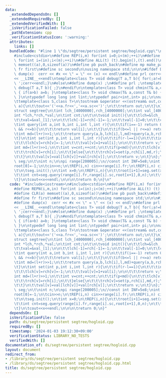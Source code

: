 ```yaml
---
data:
  _extendedDependsOn: []
  _extendedRequiredBy: []
  _extendedVerifiedWith: []
  _isVerificationFailed: false
  _pathExtension: cpp
  _verificationStatusIcon: ':warning:'
  attributes:
    links: []
  bundledCode: "#line 1 \"ds/segtree/persistent segtree/hogloid.cpp\"\n#include<iostream>\n\
    #include<cstdio>\n#define REP(i,m) for(int i=0;i<(m);++i)\n#define REPN(i,m,in)\
    \ for(int i=(in);i<(m);++i)\n#define ALL(t) (t).begin(),(t).end()\n#define CLR(a)\
    \ memset((a),0,sizeof(a))\n#define pb push_back\n#define mp make_pair\n#define\
    \ fr first\n#define sc second\n\nusing namespace std;\n\n\n#ifdef DEB\n#define\
    \ dump(x)  cerr << #x << \" = \" << (x) << endl\n#define prl cerr<<\"called:\"\
    << __LINE__<<endl\ntemplate<class T> void debug(T a,T b){ for(;a!=b;++a) cerr<<*a<<'\
    \ ';cerr<<endl;}\n#else\n#define dump(x) ;\n#define prl ;\ntemplate<class T> void\
    \ debug(T a,T b){ ;}\n#endif\n\ntemplate<class T> void chmin(T& a,const T& b)\
    \ { if(a>b) a=b; }\ntemplate<class T> void chmax(T& a,const T& b) { if(a<b) a=b;\
    \ }\n\ntypedef long long int lint;\ntypedef pair<int,int> pi;\n\nnamespace std{\n\
    \ttemplate<class S,class T>\n\tostream &operator <<(ostream& out,const pair<S,T>&\
    \ a){\n\t\tout<<'('<<a.fr<<','<<a.sc<<')';\n\t\treturn out;\n\t}\n}\n\nint root[200005];\n\
    struct segtree{\n\tint lch_[4000000],rch_[4000000];\n\tint val_[4000000];\n\n\t\
    int *lch,*rch,*val;\n\tint cnt;\n\t\n\tvoid init(){\n\t\tlch=&lch_[1];\n\t\trch=&rch_[1];\n\
    \t\tval=&val_[1];\n\n\t\tlch[-1]=rch[-1]=-1;\n\t\tval[-1]=0;\n\t\tcnt=0;\n\t}\n\
    \tint query(int a,int b,int i,int l,int r){\n\t\tif(i==-1) return 0;\n\n\t\tif(a<=l\
    \ && r<=b){\n\t\t\treturn val[i];\n\t\t}\n\t\tif(b<=l || r<=a) return 0;\n\n\t\
    \tint md=(l+r)>>1;\n\t\treturn query(a,b,lch[i],l,md)+query(a,b,rch[i],md,r);\n\
    \t}\n\tint set(int p,int i,int l,int r){\n\t\tif(r-l==1){\n\t\t\tint v=cnt;++cnt;\n\
    \t\t\tlch[v]=rch[v]=-1;\n\t\t\tval[v]=1+val[i];\n\n\t\t\treturn v;\n\t\t}\n\t\t\
    int md=(l+r)>>1;\n\t\tint v=cnt;++cnt;\n\t\tif(p<md){\n\t\t\tlch[v]=set(p,lch[i],l,md);\n\
    \t\t\trch[v]=rch[i];\n\t\t}else{\n\t\t\trch[v]=set(p,rch[i],md,r);\n\t\t\tlch[v]=lch[i];\n\
    \t\t}\n\t\tval[v]=val[lch[v]]+val[rch[v]];\n\t\treturn v;\n\t}\n};\n\n\nsegtree\
    \ seg;\n\t\nint n;\n\npi range[200005];\n//const int INF=5e8;\nint main(){\n\t\
    root[0]=-1;\n\tcin>>n;\n\tREP(i,n) cin>>range[i].fr;\n\tREP(i,n) cin>>range[i].sc;\n\
    \t\n\tseg.init();\n\tint x=0;\n\tREP(i,n){\n\t\troot[i+1]=seg.set(x,root[i],0,n);\n\
    \t\tint cnt=seg.query(range[i].fr,range[i].sc,root[x+1],0,n);\n\t\tx=(cnt*(lint)range[i].fr+range[i].sc)%(i+2);\n\
    \t}\n\tcout<<x<<endl;\n\n\n\treturn 0;\n}\n"
  code: "#include<iostream>\n#include<cstdio>\n#define REP(i,m) for(int i=0;i<(m);++i)\n\
    #define REPN(i,m,in) for(int i=(in);i<(m);++i)\n#define ALL(t) (t).begin(),(t).end()\n\
    #define CLR(a) memset((a),0,sizeof(a))\n#define pb push_back\n#define mp make_pair\n\
    #define fr first\n#define sc second\n\nusing namespace std;\n\n\n#ifdef DEB\n\
    #define dump(x)  cerr << #x << \" = \" << (x) << endl\n#define prl cerr<<\"called:\"\
    << __LINE__<<endl\ntemplate<class T> void debug(T a,T b){ for(;a!=b;++a) cerr<<*a<<'\
    \ ';cerr<<endl;}\n#else\n#define dump(x) ;\n#define prl ;\ntemplate<class T> void\
    \ debug(T a,T b){ ;}\n#endif\n\ntemplate<class T> void chmin(T& a,const T& b)\
    \ { if(a>b) a=b; }\ntemplate<class T> void chmax(T& a,const T& b) { if(a<b) a=b;\
    \ }\n\ntypedef long long int lint;\ntypedef pair<int,int> pi;\n\nnamespace std{\n\
    \ttemplate<class S,class T>\n\tostream &operator <<(ostream& out,const pair<S,T>&\
    \ a){\n\t\tout<<'('<<a.fr<<','<<a.sc<<')';\n\t\treturn out;\n\t}\n}\n\nint root[200005];\n\
    struct segtree{\n\tint lch_[4000000],rch_[4000000];\n\tint val_[4000000];\n\n\t\
    int *lch,*rch,*val;\n\tint cnt;\n\t\n\tvoid init(){\n\t\tlch=&lch_[1];\n\t\trch=&rch_[1];\n\
    \t\tval=&val_[1];\n\n\t\tlch[-1]=rch[-1]=-1;\n\t\tval[-1]=0;\n\t\tcnt=0;\n\t}\n\
    \tint query(int a,int b,int i,int l,int r){\n\t\tif(i==-1) return 0;\n\n\t\tif(a<=l\
    \ && r<=b){\n\t\t\treturn val[i];\n\t\t}\n\t\tif(b<=l || r<=a) return 0;\n\n\t\
    \tint md=(l+r)>>1;\n\t\treturn query(a,b,lch[i],l,md)+query(a,b,rch[i],md,r);\n\
    \t}\n\tint set(int p,int i,int l,int r){\n\t\tif(r-l==1){\n\t\t\tint v=cnt;++cnt;\n\
    \t\t\tlch[v]=rch[v]=-1;\n\t\t\tval[v]=1+val[i];\n\n\t\t\treturn v;\n\t\t}\n\t\t\
    int md=(l+r)>>1;\n\t\tint v=cnt;++cnt;\n\t\tif(p<md){\n\t\t\tlch[v]=set(p,lch[i],l,md);\n\
    \t\t\trch[v]=rch[i];\n\t\t}else{\n\t\t\trch[v]=set(p,rch[i],md,r);\n\t\t\tlch[v]=lch[i];\n\
    \t\t}\n\t\tval[v]=val[lch[v]]+val[rch[v]];\n\t\treturn v;\n\t}\n};\n\n\nsegtree\
    \ seg;\n\t\nint n;\n\npi range[200005];\n//const int INF=5e8;\nint main(){\n\t\
    root[0]=-1;\n\tcin>>n;\n\tREP(i,n) cin>>range[i].fr;\n\tREP(i,n) cin>>range[i].sc;\n\
    \t\n\tseg.init();\n\tint x=0;\n\tREP(i,n){\n\t\troot[i+1]=seg.set(x,root[i],0,n);\n\
    \t\tint cnt=seg.query(range[i].fr,range[i].sc,root[x+1],0,n);\n\t\tx=(cnt*(lint)range[i].fr+range[i].sc)%(i+2);\n\
    \t}\n\tcout<<x<<endl;\n\n\n\treturn 0;\n}"
  dependsOn: []
  isVerificationFile: false
  path: ds/segtree/persistent segtree/hogloid.cpp
  requiredBy: []
  timestamp: '2024-01-03 19:12:30+09:00'
  verificationStatus: LIBRARY_NO_TESTS
  verifiedWith: []
documentation_of: ds/segtree/persistent segtree/hogloid.cpp
layout: document
redirect_from:
- /library/ds/segtree/persistent segtree/hogloid.cpp
- /library/ds/segtree/persistent segtree/hogloid.cpp.html
title: ds/segtree/persistent segtree/hogloid.cpp
---
```

